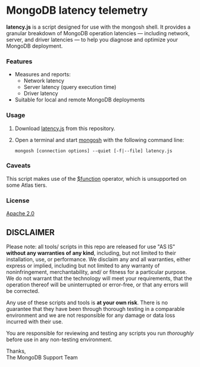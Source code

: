 # MongoDB latency telemetry

**latency.js** is a script designed for use with the mongosh shell. It provides a granular breakdown of MongoDB operation latencies — including network, server, and driver latencies — to help you diagnose and optimize your MongoDB deployment.

### Features

 * Measures and reports:
   * Network latency
   * Server latency (query execution time)
   * Driver latency
* Suitable for local and remote MongoDB deployments

### Usage

1. Download [latency.js](latency.js) from this repository.
1. Open a terminal and start [mongosh](https://www.mongodb.com/docs/mongodb-shell/) with the following command line:

   `mongosh [connection options] --quiet [-f|--file] latency.js`

### Caveats

This script makes use of the [$function](https://www.mongodb.com/docs/manual/reference/operator/aggregation/function/) operator, which is unsupported on some Atlas tiers.

### License

[Apache 2.0](http://www.apache.org/licenses/LICENSE-2.0)


DISCLAIMER
----------
Please note: all tools/ scripts in this repo are released for use "AS IS" **without any warranties of any kind**,
including, but not limited to their installation, use, or performance.  We disclaim any and all warranties, either 
express or implied, including but not limited to any warranty of noninfringement, merchantability, and/ or fitness 
for a particular purpose.  We do not warrant that the technology will meet your requirements, that the operation 
thereof will be uninterrupted or error-free, or that any errors will be corrected.

Any use of these scripts and tools is **at your own risk**.  There is no guarantee that they have been through 
thorough testing in a comparable environment and we are not responsible for any damage or data loss incurred with 
their use.

You are responsible for reviewing and testing any scripts you run *thoroughly* before use in any non-testing 
environment.

Thanks,  
The MongoDB Support Team